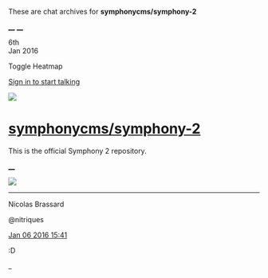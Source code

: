 These are chat archives for **symphonycms/symphony-2**

[__](/symphonycms/symphony-2/archives/2016/01/07)
[__](/symphonycms/symphony-2/archives/2016/01/05)

6th  
Jan 2016

Toggle Heatmap

[Sign in to start talking](/login?action=login&button=archive-login)

![](https://avatars-02.gitter.im/group/iv/3/57542c45c43b8c601977197e?s=48)

#  [symphonycms/symphony-2](/symphonycms/symphony-2)

This is the official Symphony 2 repository.

[ __ ](/orgs/symphonycms/rooms "More symphonycms rooms" )

![](https://avatars1.githubusercontent.com/u/771169?v=3&s=30)

__ __

Nicolas Brassard

@nitriques

[Jan 06 2016
15:41](https://gitter.im/symphonycms/symphony-2?at=568d35bd84fa46770b24e3b9 ""
)

:D

_

